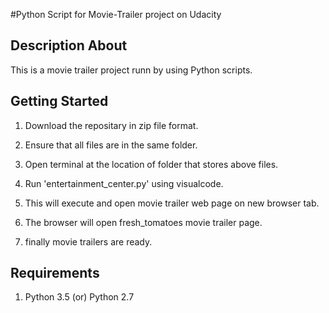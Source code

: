 #Python Script for Movie-Trailer project on Udacity

## Description About

This is a movie trailer project runn by using Python scripts.

## Getting Started

1. Download the repositary in zip file format.

2. Ensure that all files are in the same folder.

3. Open terminal at the location of folder that stores above files.

4. Run 'entertainment_center.py' using visualcode.

5. This will execute and open movie trailer web page on new browser tab.

6. The browser will open fresh_tomatoes movie trailer page.

7. finally movie trailers are ready.

## Requirements

1. Python 3.5 (or) Python 2.7



